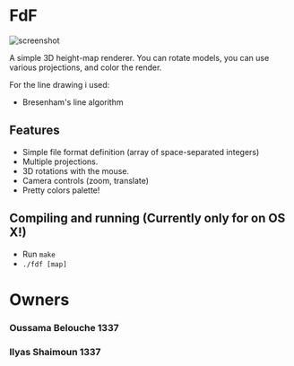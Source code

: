 
# FdF

![screenshot](/screens/screen.png?raw=true)

A simple 3D height-map renderer. You can rotate models, you can use various projections, and color the render.

For the line drawing i used:
* Bresenham's line algorithm

## Features
* Simple file format definition (array of space-separated integers)
* Multiple projections.
* 3D rotations with the mouse.
* Camera controls (zoom, translate)
* Pretty colors palette!

## Compiling and running (Currently only for on OS X!)
* Run `make`
* `./fdf [map]`

# Owners
### Oussama Belouche 1337
### Ilyas Shaimoun 1337
